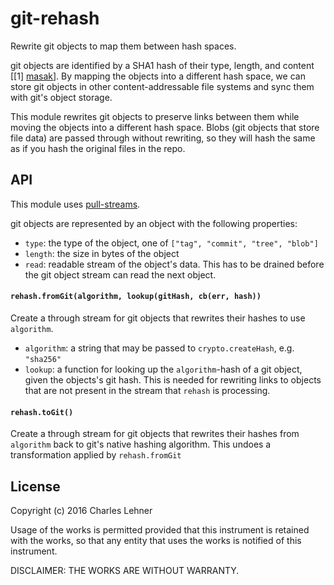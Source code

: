 # git-rehash

Rewrite git objects to map them between hash spaces.

git objects are identified by a SHA1 hash of their type, length, and content
[[1] [masak]]. By mapping the objects into a different hash space, we can store
git objects in other content-addressable file systems and sync them with git's
object storage.

This module rewrites git objects to preserve links between them while moving
the objects into a different hash space. Blobs (git objects that store file
data) are passed through without rewriting, so they will hash the same as if
you hash the original files in the repo.

[masak]: https://gist.github.com/masak/2415865

## API

This module uses [pull-streams](https://github.com/dominictarr/pull-stream).

git objects are represented by an object with the following properties:

  - `type`: the type of the object, one of
    `["tag", "commit", "tree", "blob"]`
  - `length`: the size in bytes of the object
  - `read`: readable stream of the object's data. This has to be
      drained before the git object stream can read the next object.

#### `rehash.fromGit(algorithm, lookup(gitHash, cb(err, hash))`

Create a through stream for git objects that rewrites their hashes to use
`algorithm`.

- `algorithm`: a string that may be passed to `crypto.createHash`,
  e.g. `"sha256"`
- `lookup`: a function for looking up the `algorithm`-hash of a git object,
  given the objects's git hash. This is needed for rewriting links to objects
  that are not present in the stream that `rehash` is processing.

#### `rehash.toGit()`

Create a through stream for git objects that rewrites their hashes from
`algorithm` back to git's native hashing algorithm. This undoes a
transformation applied by `rehash.fromGit`

## License

Copyright (c) 2016 Charles Lehner

Usage of the works is permitted provided that this instrument is
retained with the works, so that any entity that uses the works is
notified of this instrument.

DISCLAIMER: THE WORKS ARE WITHOUT WARRANTY.
